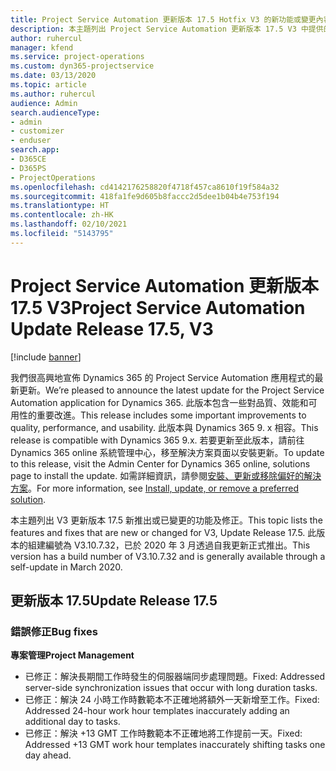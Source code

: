 ```yaml
---
title: Project Service Automation 更新版本 17.5 Hotfix V3 的新功能或變更內容
description: 本主題列出 Project Service Automation 更新版本 17.5 V3 中提供的功能和修正。
author: ruhercul
manager: kfend
ms.service: project-operations
ms.custom: dyn365-projectservice
ms.date: 03/13/2020
ms.topic: article
ms.author: ruhercul
audience: Admin
search.audienceType:
- admin
- customizer
- enduser
search.app:
- D365CE
- D365PS
- ProjectOperations
ms.openlocfilehash: cd4142176258820f4718f457ca8610f19f584a32
ms.sourcegitcommit: 418fa1fe9d605b8faccc2d5dee1b04b4e753f194
ms.translationtype: HT
ms.contentlocale: zh-HK
ms.lasthandoff: 02/10/2021
ms.locfileid: "5143795"
---
```

# <a name="project-service-automation-update-release-175-v3"></a><span data-ttu-id="a51ae-103">Project Service Automation 更新版本 17.5 V3</span><span class="sxs-lookup"><span data-stu-id="a51ae-103">Project Service Automation Update Release 17.5, V3</span></span>

[!include [banner](../includes/psa-now-project-operations.md)]

<span data-ttu-id="a51ae-104">我們很高興地宣佈 Dynamics 365 的 Project Service Automation 應用程式的最新更新。</span><span class="sxs-lookup"><span data-stu-id="a51ae-104">We’re pleased to announce the latest update for the Project Service Automation application for Dynamics 365.</span></span> <span data-ttu-id="a51ae-105">此版本包含一些對品質、效能和可用性的重要改進。</span><span class="sxs-lookup"><span data-stu-id="a51ae-105">This release includes some important improvements to quality, performance, and usability.</span></span>  <span data-ttu-id="a51ae-106">此版本與 Dynamics 365 9. x 相容。</span><span class="sxs-lookup"><span data-stu-id="a51ae-106">This release is compatible with Dynamics 365 9.x.</span></span> <span data-ttu-id="a51ae-107">若要更新至此版本，請前往 Dynamics 365 online 系統管理中心，移至解決方案頁面以安裝更新。</span><span class="sxs-lookup"><span data-stu-id="a51ae-107">To update to this release, visit the Admin Center for Dynamics 365 online, solutions page to install the update.</span></span> <span data-ttu-id="a51ae-108">如需詳細資訊，請參閱[安裝、更新或移除偏好的解決方案](https://docs.microsoft.com/power-platform/admin/install-remove-preferred-solution)。</span><span class="sxs-lookup"><span data-stu-id="a51ae-108">For more information, see [Install, update, or remove a preferred solution](https://docs.microsoft.com/power-platform/admin/install-remove-preferred-solution).</span></span>

<span data-ttu-id="a51ae-109">本主題列出 V3 更新版本 17.5 新推出或已變更的功能及修正。</span><span class="sxs-lookup"><span data-stu-id="a51ae-109">This topic lists the features and fixes that are new or changed for V3, Update Release 17.5.</span></span> <span data-ttu-id="a51ae-110">此版本的組建編號為 V3.10.7.32，已於 2020 年 3 月透過自我更新正式推出。</span><span class="sxs-lookup"><span data-stu-id="a51ae-110">This version has a build number of V3.10.7.32 and is generally available through a self-update in March 2020.</span></span>


## <a name="update-release-175"></a><span data-ttu-id="a51ae-111">更新版本 17.5</span><span class="sxs-lookup"><span data-stu-id="a51ae-111">Update Release 17.5</span></span>

### <a name="bug-fixes"></a><span data-ttu-id="a51ae-112">錯誤修正</span><span class="sxs-lookup"><span data-stu-id="a51ae-112">Bug fixes</span></span>


<span data-ttu-id="a51ae-113">**專案管理**</span><span class="sxs-lookup"><span data-stu-id="a51ae-113">**Project Management**</span></span>

- <span data-ttu-id="a51ae-114">已修正：解決長期間工作時發生的伺服器端同步處理問題。</span><span class="sxs-lookup"><span data-stu-id="a51ae-114">Fixed: Addressed server-side synchronization issues that occur with long duration tasks.</span></span>
- <span data-ttu-id="a51ae-115">已修正：解決 24 小時工作時數範本不正確地將額外一天新增至工作。</span><span class="sxs-lookup"><span data-stu-id="a51ae-115">Fixed: Addressed 24-hour work hour templates inaccurately adding an additional day to tasks.</span></span>
- <span data-ttu-id="a51ae-116">已修正：解決 +13 GMT 工作時數範本不正確地將工作提前一天。</span><span class="sxs-lookup"><span data-stu-id="a51ae-116">Fixed: Addressed +13 GMT work hour templates inaccurately shifting tasks one day ahead.</span></span>

